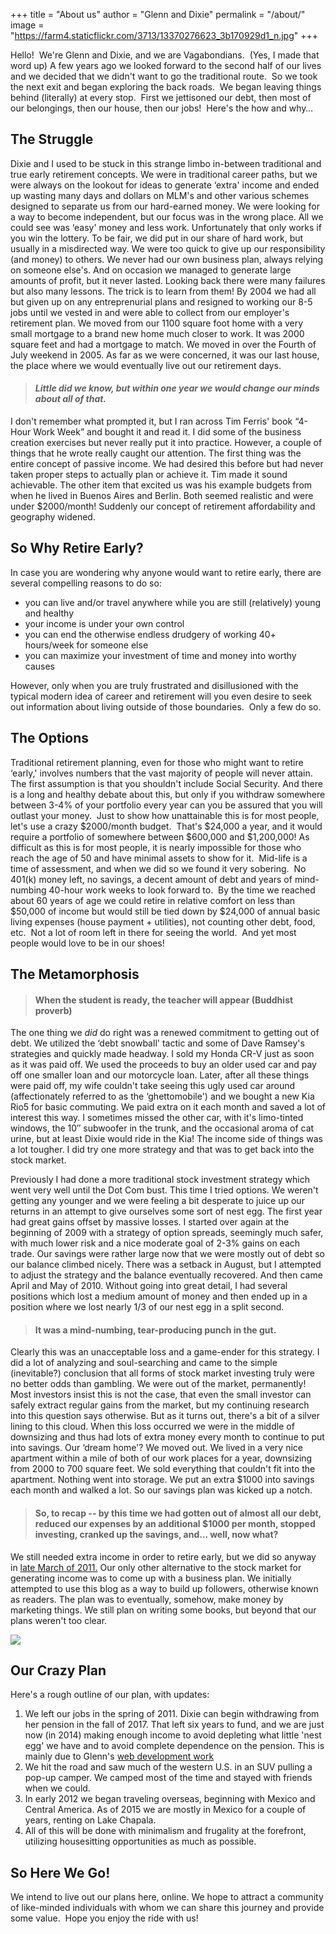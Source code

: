 +++
title = "About us"
author = "Glenn and Dixie"
permalink = "/about/"
image = "https://farm4.staticflickr.com/3713/13370276623_3b170929d1_n.jpg"
+++


Hello!  We're Glenn and Dixie, and we are Vagabondians.  (Yes, I made that word up) A few years ago we looked forward to the second half of our lives and we decided that we didn't want to go the traditional route.  So we took the next exit and began exploring the back roads.  We began leaving things behind (literally) at every stop.  First we jettisoned our debt, then most of our belongings, then our house, then our jobs!  Here's the how and why&#8230;

## The Struggle

Dixie and I used to be stuck in this strange limbo in-between traditional and true early retirement concepts. We were in traditional career paths, but we were always on the lookout for ideas to generate &#8216;extra' income and ended up wasting many days and dollars on MLM's and other various schemes designed to separate us from our hard-earned money. We were looking for a way to become independent, but our focus was in the wrong place. All we could see was &#8216;easy' money and less work. Unfortunately that only works if you win the lottery. To be fair, we did put in our share of hard work, but usually in a misdirected way. We were too quick to give up our responsibility (and money) to others. We never had our own business plan, always relying on someone else's. And on occasion we managed to generate large amounts of profit, but it never lasted. Looking back there were many failures but also many lessons. The trick is to learn from them! By 2004 we had all but given up on any entreprenurial plans and resigned to working our 8-5 jobs until we vested in and were able to collect from our employer's retirement plan. We moved from our 1100 square foot home with a very small mortgage to a brand new home much closer to work. It was 2000 square feet and had a mortgage to match. We moved in over the Fourth of July weekend in 2005. As far as we were concerned, it was our last house, the place where we would eventually live out our retirement days.

> #### *Little did we know, but within one year we would change our minds about all of that.*

I don't remember what prompted it, but I ran across Tim Ferris' book &#8220;4-Hour Work Week&#8221; and bought it and read it. I did some of the business creation exercises but never really put it into practice. However, a couple of things that he wrote really caught our attention. The first thing was the entire concept of passive income. We had desired this before but had never taken proper steps to actually plan or achieve it. Tim made it sound achievable. The other item that excited us was his example budgets from when he lived in Buenos Aires and Berlin. Both seemed realistic and were under $2000/month! Suddenly our concept of retirement affordability and geography widened.

## So Why Retire Early?

In case you are wondering why anyone would want to retire early, there are several compelling reasons to do so:

  - you can live and/or travel anywhere while you are still (relatively) young and healthy
  - your income is under your own control
  - you can end the otherwise endless drudgery of working 40+ hours/week for someone else
  - you can maximize your investment of time and money into worthy causes

However, only when you are truly frustrated and disillusioned with the typical modern idea of career and retirement will you even desire to seek out information about living outside of those boundaries.  Only a few do so.

## The Options

Traditional retirement planning, even for those who might want to retire &#8216;early,' involves numbers that the vast majority of people will never attain. The first assumption is that you shouldn't include Social Security. And there is a long and healthy debate about this, but only if you withdraw somewhere between 3-4% of your portfolio every year can you be assured that you will outlast your money.  Just to show how unattainable this is for most people, let's use a crazy $2000/month budget.  That's $24,000 a year, and it would require a portfolio of somewhere between $600,000 and $1,200,000! As difficult as this is for most people, it is nearly impossible for those who reach the age of 50 and have minimal assets to show for it.  Mid-life is a time of assessment, and when we did so we found it very sobering.  No 401(k) money left, no savings, a decent amount of debt and years of mind-numbing 40-hour work weeks to look forward to.  By the time we reached about 60 years of age we could retire in relative comfort on less than $50,000 of income but would still be tied down by $24,000 of annual basic living expenses (house payment + utilities), not counting other debt, food, etc.  Not a lot of room left in there for seeing the world.  And yet most people would love to be in our shoes!

## The Metamorphosis

> #### When the student is ready, the teacher will appear (Buddhist proverb)

The one thing we *did* do right was a renewed commitment to getting out of debt. We utilized the &#8216;debt snowball' tactic and some of Dave Ramsey's strategies and quickly made headway. I sold my Honda CR-V just as soon as it was paid off. We used the proceeds to buy an older used car and pay off one smaller loan and our motorcycle loan. Later, after all these things were paid off, my wife couldn't take seeing this ugly used car around (affectionately referred to as the &#8216;ghettomobile') and we bought a new Kia Rio5 for basic commuting. We paid extra on it each month and saved a lot of interest this way. I sometimes missed the other car, with it's limo-tinted windows, the 10&#8243; subwoofer in the trunk, and the occasional aroma of cat urine, but at least Dixie would ride in the Kia! The income side of things was a lot tougher. I did try one more strategy and that was to get back into the stock market.

Previously I had done a more traditional stock investment strategy which went very well until the Dot Com bust. This time I tried options. We weren't getting any younger and we were feeling a bit desperate to juice up our returns in an attempt to give ourselves some sort of nest egg. The first year had great gains offset by massive losses. I started over again at the beginning of 2009 with a strategy of option spreads, seemingly much safer, with much lower risk and a nice moderate goal of 2-3% gains on each trade. Our savings were rather large now that we were mostly out of debt so our balance climbed nicely. There was a setback in August, but I attempted to adjust the strategy and the balance eventually recovered. And then came April and May of 2010. Without going into great detail, I had several positions which lost a medium amount of money and then ended up in a position where we lost nearly 1/3 of our nest egg in a split second.

> #### It was a mind-numbing, tear-producing punch in the gut.

Clearly this was an unacceptable loss and a game-ender for this strategy. I did a lot of analyzing and soul-searching and came to the simple (inevitable?) conclusion that all forms of stock market investing truly were no better odds than gambling. We were out of the market, permanently! Most investors insist this is not the case, that even the small investor can safely extract regular gains from the market, but my continuing research into this question says otherwise. But as it turns out, there's a bit of a silver lining to this cloud. When this loss occurred we were in the middle of downsizing and thus had lots of extra money every month to continue to put into savings. Our &#8216;dream home'? We moved out. We lived in a very nice apartment within a mile of both of our work places for a year, downsizing from 2000 to 700 square feet. We sold everything that couldn't fit into the apartment. Nothing went into storage. We put an extra $1000 into savings each month and walked a lot. So our savings plan was kicked up a notch.

> #### So, to recap -- by this time we had gotten out of almost all our debt, reduced our expenses by an additional $1000 per month, stopped investing, cranked up the savings, and... well, now what?

We still needed extra income in order to retire early, but we did so anyway in [late March of 2011.](http://vagabondians.com/escaping-system/) Our only other alternative to the stock market for generating income was to come up with a business plan. We initially attempted to use this blog as a way to build up followers, otherwise known as readers. The plan was to eventually, somehow, make money by marketing things. We still plan on writing some books, but beyond that our plans weren't too clear.

![](https://farm4.staticflickr.com/3596/3352174747_dce87e6e41_n.jpg)

## Our Crazy Plan

Here's a rough outline of our plan, with updates:

1. We left our jobs in the spring of 2011. Dixie can begin withdrawing from her pension in the fall of 2017. That left six years to fund, and we are just now (in 2014) making enough income to avoid depleting what little 'nest egg' we have and to avoid complete dependence on the pension. This is mainly due to Glenn's [web development work](http://DixonBuilt.com)
2. We hit the road and saw much of the western U.S. in an SUV pulling a pop-up camper. We camped most of the time and stayed with friends when we could.
3. In early 2012 we began traveling overseas, beginning with Mexico and Central America. As of 2015 we are mostly in Mexico for a couple of years, renting on Lake Chapala.
4. All of this will be done with minimalism and frugality at the forefront, utilizing housesitting opportunities as much as possible.

## So Here We Go!

We intend to live out our plans here, online. We hope to attract a community of like-minded individuals with whom we can share this journey and provide some value.  Hope you enjoy the ride with us!